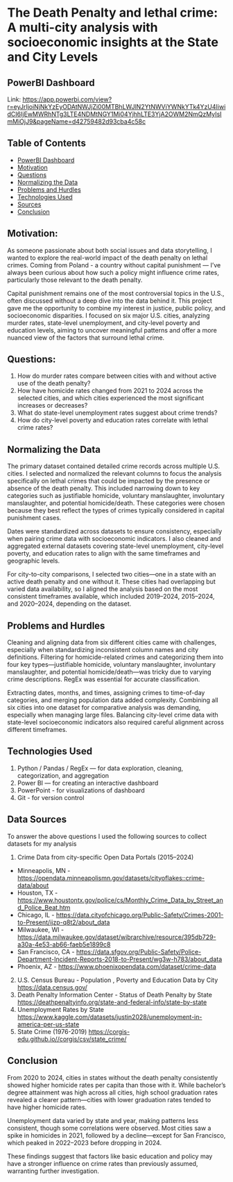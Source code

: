 # The Death Penalty and lethal crime: A multi-city analysis with socioeconomic insights at the State and City Levels

## PowerBI Dashboard
Link: https://app.powerbi.com/view?r=eyJrIjoiNjNkYzEyODAtNWJjZi00MTBhLWJlN2YtNWViYWNkYTk4YzU4IiwidCI6IjEwMWRhNTg3LTE4NDMtNGY1Mi04YjhhLTE3YjA2OWM2NmQzMyIsImMiOjJ9&pageName=d42759482d93cba4c58c



## Table of Contents
* [PowerBI Dashboard](#Tableau-dashboard)
* [Motivation](#motivation)
* [Questions](#questions)
* [Normalizing the Data](#normaling-the-data)
* [Problems and Hurdles](#problems-and-hurdles)
* [Technologies Used](#technologies-used)
* [Sources](#sources)
* [Conclusion](#conclusion)

## Motivation:
As someone passionate about both social issues and data storytelling, I wanted to explore the real-world impact of the death penalty on lethal crimes. Coming from Poland - a country without capital punishment — I’ve always been curious about how such a policy might influence crime rates, particularly those relevant to the death penalty.

Capital punishment remains one of the most controversial topics in the U.S., often discussed without a deep dive into the data behind it. This project gave me the opportunity to combine my interest in justice, public policy, and socioeconomic disparities. I focused on six major U.S. cities, analyzing murder rates, state-level unemployment, and city-level poverty and education levels, aiming to uncover meaningful patterns and offer a more nuanced view of the factors that surround lethal crime.

## Questions:
1) How do murder rates compare between cities with and without active use of the death penalty?
2) How have homicide rates changed from 2021 to 2024 across the selected cities, and which cities experienced the most    significant increases or decreases?
3) What do state-level unemployment rates suggest about crime trends?
4) How do city-level poverty and education rates correlate with lethal crime rates?

## Normalizing the Data
The primary dataset contained detailed crime records across multiple U.S. cities. I selected and normalized the relevant columns to focus the analysis specifically on lethal crimes that could be impacted by the presence or absence of the death penalty. This included narrowing down to key categories such as justifiable homicide, voluntary manslaughter, involuntary manslaughter, and potential homicide/death. These categories were chosen because they best reflect the types of crimes typically considered in capital punishment cases.

Dates were standardized across datasets to ensure consistency, especially when pairing crime data with socioeconomic indicators. I also cleaned and aggregated external datasets covering state-level unemployment, city-level poverty, and education rates to align with the same timeframes and geographic levels.

For city-to-city comparisons, I selected two cities—one in a state with an active death penalty and one without it. These cities had overlapping but varied data availability, so I aligned the analysis based on the most consistent timeframes available, which included 2019–2024, 2015–2024, and 2020–2024, depending on the dataset.

## Problems and Hurdles
Cleaning and aligning data from six different cities came with challenges, especially when standardizing inconsistent column names and city definitions. Filtering for homicide-related crimes and categorizing them into four key types—justifiable homicide, voluntary manslaughter, involuntary manslaughter, and potential homicide/death—was tricky due to varying crime descriptions. RegEx was essential for accurate classification.

Extracting dates, months, and times, assigning crimes to time-of-day categories, and merging population data added complexity. Combining all six cities into one dataset for comparative analysis was demanding, especially when managing large files. Balancing city-level crime data with state-level socioeconomic indicators also required careful alignment across different timeframes.

## Technologies Used
1) Python / Pandas / RegEx — for data exploration, cleaning, categorization, and aggregation
2) Power BI — for creating an interactive dashboard
3) PowerPoint - for visualizations of dashboard
4) Git - for version control

## Data Sources
To answer the above questions I used the following sources to collect datasets for my analysis

1) Crime Data from city-specific Open Data Portals (2015–2024)
* Minneapolis, MN - https://opendata.minneapolismn.gov/datasets/cityoflakes::crime-data/about 
* Houston, TX - https://www.houstontx.gov/police/cs/Monthly_Crime_Data_by_Street_and_Police_Beat.htm
* Chicago, IL - https://data.cityofchicago.org/Public-Safety/Crimes-2001-to-Present/ijzp-q8t2/about_data 
* Milwaukee, WI - https://data.milwaukee.gov/dataset/wibrarchive/resource/395db729-a30a-4e53-ab66-faeb5e1899c8 
* San Francisco, CA - https://data.sfgov.org/Public-Safety/Police-Department-Incident-Reports-2018-to-Present/wg3w-h783/about_data
* Phoenix, AZ - https://www.phoenixopendata.com/dataset/crime-data
2) U.S. Census Bureau - Population , Poverty and Education Data by City
https://data.census.gov/
3) Death Penalty Information Center - Status of Death Penalty by State
https://deathpenaltyinfo.org/state-and-federal-info/state-by-state
4) Unemployment Rates by State
https://www.kaggle.com/datasets/justin2028/unemployment-in-america-per-us-state
5) State Crime (1976-2019)
https://corgis-edu.github.io//corgis/csv/state_crime/


## Conclusion
From 2020 to 2024, cities in states without the death penalty consistently showed higher homicide rates per capita than those with it. While bachelor’s degree attainment was high across all cities, high school graduation rates revealed a clearer pattern—cities with lower graduation rates tended to have higher homicide rates.

Unemployment data varied by state and year, making patterns less consistent, though some correlations were observed. Most cities saw a spike in homicides in 2021, followed by a decline—except for San Francisco, which peaked in 2022–2023 before dropping in 2024.

These findings suggest that factors like basic education and policy may have a stronger influence on crime rates than previously assumed, warranting further investigation.
